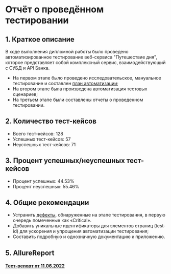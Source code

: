 # Отчёт о проведённом тестировании

## 1. Краткое описание

В ходе выполнения дипломной работы было проведено автоматизированное тестирование веб-сервиса "Путешествие дня", 
которое представляет собой комплексный сервис, взаимодействующий с СУБД и API Банка.

- На первом этапе было проведено исследовательское,
  мануальное тестирование и составлен [план автоматизации](../docs/Plan.md);
- На втором этапе была произведена автоматизация тестовых сценариев;
- На третьем этапе были составлены отчеты о проведенном тестировании.

## 2. Количество тест-кейсов

- Всего тест-кейсов: 128
- Успешных тест-кейсов: 57
- Неуспешных тест-кейсов: 71

## 3. Процент успешных/неуспешных тест-кейсов

- Процент успешных: 44.53%
- Процент неуспешных: 55.46%

## 4. Общие рекомендации

- Устранить [дефекты](/../../issues/), обнаруженные на этапе тестирования, в первую очередь помеченные как «Critical».
- Добавить уникальные идентификаторы для элементов страниц (test-id) для ускорения и упрощения
  автоматизации тестирования;
- Составить подробную и однозначную документацию к приложению.

## 5. AllureReport

#### [Тест-репорт от 11.06.2022](https://allure-report-11-06-2022.netlify.app/)
